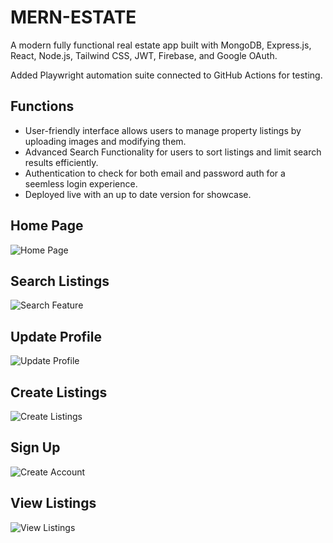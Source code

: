 # MERN-ESTATE
A modern fully functional real estate app built with MongoDB, Express.js, React, Node.js, Tailwind CSS, JWT, Firebase, and Google OAuth.

Added Playwright automation suite connected to GitHub Actions for testing.

## Functions
- User-friendly interface allows users to manage property listings by uploading images and modifying them.
- Advanced Search Functionality for users to sort listings and limit search results efficiently.
- Authentication to check for both email and password auth for a seemless login experience.
- Deployed live with an up to date version for showcase.

## Home Page
![Home Page](https://github.com/justinhibb97/mern-estate/assets/34048736/2415659a-7d3a-4d17-906c-174e198824f5)

## Search Listings
![Search Feature](https://github.com/justinhibb97/mern-estate/assets/34048736/f2b55b19-3d64-46c7-a1ad-f795ec4d23c4)

## Update Profile
![Update Profile](https://github.com/justinhibb97/mern-estate/assets/34048736/3f2901ee-885a-4dc7-9bc7-859119c7484b)

## Create Listings
![Create Listings](https://github.com/justinhibb97/mern-estate/assets/34048736/1be11ab5-6b84-4f5b-9083-1df90a453839)

## Sign Up
![Create Account](https://github.com/justinhibb97/mern-estate/assets/34048736/3fe95619-ed12-425c-8d98-ffacf95f3130)

## View Listings
![View Listings](https://github.com/justinhibb97/mern-estate/assets/34048736/a89a4f60-4b81-48d2-85b3-eef916cfc397)
